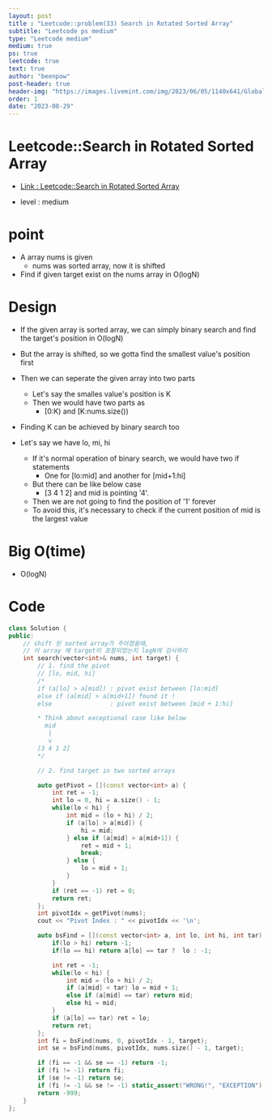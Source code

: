 ```yaml
---
layout: post
title : "Leetcode::problem(33) Search in Rotated Sorted Array"
subtitle: "Leetcode ps medium"
type: "Leetcode medium"
medium: true
ps: true
leetcode: true
text: true
author: "beenpow"
post-header: true
header-img: "https://images.livemint.com/img/2023/06/05/1140x641/Global_Running_Day_1685931515268_1685931527816.jpg"
order: 1
date: "2023-08-29"
---
```


# Leetcode::Search in Rotated Sorted Array
- [Link : Leetcode::Search in Rotated Sorted Array](https://leetcode.com/problems/search-in-rotated-sorted-array/?envType=study-plan-v2&envId=google-spring-23-high-frequency)

- level : medium

# point
- A array nums is given
  - nums was sorted array, now it is shifted
- Find if given target exist on the nums array in O(logN)

# Design
- If the given array is sorted array, we can simply binary search and find the target's position in O(logN)
- But the array is shifted, so we gotta find the smallest value's position first
- Then we can seperate the given array into two parts
  - Let's say the smalles value's position is K
  - Then we would have two parts as
    - [0:K) and [K:nums.size())

- Finding K can be achieved by binary search too
- Let's say we have lo, mi, hi
  - If it's normal operation of binary search, we would have two if statements
    - One for [lo:mid] and another for [mid+1:hi]
  - But there can be like below case
    - [3 4 1 2] and mid is pointing '4'.
  - Then we are not going to find the position of '1' forever
  - To avoid this, it's necessary to check if the current position of mid is the largest value

# Big O(time)
- O(logN)

# Code

```cpp
class Solution {
public:
    // shift 된 sorted array가 주어졌을때,
    // 이 array 에 target이 포함되었는지 logN에 검사하라
    int search(vector<int>& nums, int target) {
        // 1. find the pivot
        // [lo, mid, hi]
        /*
        if (a[lo] > a[mid]) : pivot exist between [lo:mid]
        else if (a[mid] > a[mid+1]) found it !
        else                : pivot exist between [mid + 1:hi]

        * Think about exceptional case like below
          mid
           |
           v   
        [3 4 1 2]
        */

        // 2. find target in two sorted arrays

        auto getPivot = [](const vector<int> a) {
            int ret = -1;
            int lo = 0, hi = a.size() - 1;
            while(lo < hi) {
                int mid = (lo + hi) / 2;
                if (a[lo] > a[mid]) {
                    hi = mid;
                } else if (a[mid] > a[mid+1]) {
                    ret = mid + 1;
                    break;
                } else {
                    lo = mid + 1;
                }
            }
            if (ret == -1) ret = 0;
            return ret;
        };
        int pivotIdx = getPivot(nums);
        cout << "Pivot Index : " << pivotIdx << '\n';

        auto bsFind = [](const vector<int> a, int lo, int hi, int tar) {
            if(lo > hi) return -1;
            if(lo == hi) return a[lo] == tar ?  lo : -1;

            int ret = -1;
            while(lo < hi) {
                int mid = (lo + hi) / 2;
                if (a[mid] < tar) lo = mid + 1;
                else if (a[mid] == tar) return mid;
                else hi = mid;
            }
            if (a[lo] == tar) ret = lo;
            return ret;
        };
        int fi = bsFind(nums, 0, pivotIdx - 1, target);
        int se = bsFind(nums, pivotIdx, nums.size() - 1, target);

        if (fi == -1 && se == -1) return -1;
        if (fi != -1) return fi;
        if (se != -1) return se;
        if (fi != -1 && se != -1) static_assert("WRONG!", "EXCEPTION");
        return -999;
    }
};
```
